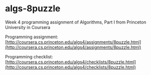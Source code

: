 algs-8puzzle
============

Week 4 programming assignment of Algorithms, Part I from Princeton University in Coursera

Programming assignment: [http://coursera.cs.princeton.edu/algs4/assignments/8puzzle.html](http://coursera.cs.princeton.edu/algs4/assignments/8puzzle.html)

Programming checklist:  [http://coursera.cs.princeton.edu/algs4/checklists/8puzzle.html](http://coursera.cs.princeton.edu/algs4/checklists/8puzzle.html)
